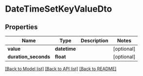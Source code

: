 # DateTimeSetKeyValueDto


## Properties
Name | Type | Description | Notes
------------ | ------------- | ------------- | -------------
**value** | **datetime** |  | [optional] 
**duration_seconds** | **float** |  | [optional] 

[[Back to Model list]](../README.md#documentation-for-models) [[Back to API list]](../README.md#documentation-for-api-endpoints) [[Back to README]](../README.md)


